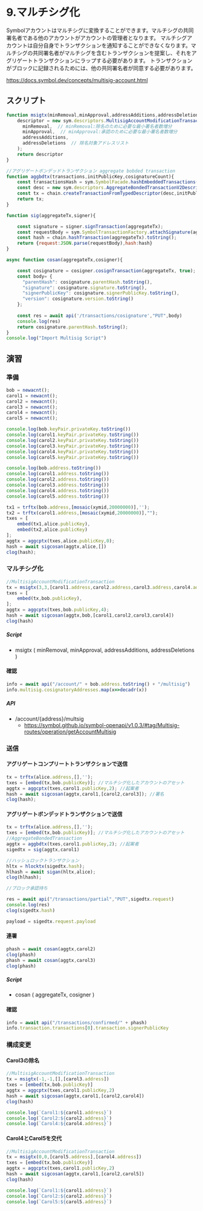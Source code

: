 # 9.マルチシグ化
Symbolアカウントはマルチシグに変換することができます。マルチシグの共同署名者である他のアカウントがアカウントの管理者となります。
マルチシグアカウントは自分自身でトランザクションを通知することができなくなります。マルチシグの共同署名者がマルチシグを含むトランザクションを提案し、それをアグリゲートトランザクションにラップする必要があります。
トランザクションがブロックに記録されるためには、他の共同署名者が同意する必要があります。

https://docs.symbol.dev/concepts/multisig-account.html

## スクリプト

```js
function msigtx(minRemoval,minApproval,addressAdditions,addressDeletions){
    descriptor = new sym.descriptors.MultisigAccountModificationTransactionV1Descriptor(  // Txタイプ:マルチシグ設定Tx
      minRemoval,  // minRemoval:除名のために必要な最小署名者数増分
      minApproval,  // minApproval:承認のために必要な最小署名者数増分
      addressAdditions,
      addressDeletions  // 除名対象アドレスリスト
    );
    return descriptor
}

//アグリゲートボンデッドトランザクション aggregate bobded transaction
function aggbdtx(transactions,initPublicKey,cosignatureCount){
    const transactionsHash = sym.SymbolFacade.hashEmbeddedTransactions(transactions);
    const desc = new sym.descriptors.AggregateBondedTransactionV2Descriptor(transactionsHash,transactions,[]);
    const tx = chain.createTransactionFromTypedDescriptor(desc,initPublicKey,feeMultiplier,add2Hours,cosignatureCount);
    return tx;
}

function sig(aggregateTx,signer){

    const signature = signer.signTransaction(aggregateTx);
    const requestBody = sym.SymbolTransactionFactory.attachSignature(aggregateTx, signature);
    const hash = chain.hashTransaction(aggregateTx).toString();
    return {request:JSON.parse(requestBody),hash:hash}
}

async function cosan(aggregateTx,cosigner){

    const cosignature = cosigner.cosignTransaction(aggregateTx, true);
    const body= {
      "parentHash": cosignature.parentHash.toString(),
      "signature": cosignature.signature.toString(),
      "signerPublicKey": cosignature.signerPublicKey.toString(),
      "version": cosignature.version.toString()
    };
    
    const res = await api('/transactions/cosignature',"PUT",body)
    console.log(res)
    return cosignature.parentHash.toString();
}
console.log("Import Multisig Script")
```
## 演習
### 準備
```js
bob = newacnt();
carol1 = newacnt();
carol2 = newacnt();
carol3 = newacnt();
carol4 = newacnt();
carol5 = newacnt();

console.log(bob.keyPair.privateKey.toString())
console.log(carol1.keyPair.privateKey.toString())
console.log(carol2.keyPair.privateKey.toString())
console.log(carol3.keyPair.privateKey.toString())
console.log(carol4.keyPair.privateKey.toString())
console.log(carol5.keyPair.privateKey.toString())

console.log(bob.address.toString())
console.log(carol1.address.toString())
console.log(carol2.address.toString())
console.log(carol3.address.toString())
console.log(carol4.address.toString())
console.log(carol5.address.toString())

tx1 = trftx(bob.address,[mosaic(xymid,20000000)],'');
tx2 = trftx(carol1.address,[mosaic(xymid,20000000)],"");
txes = [
    embed(tx1,alice.publicKey),
    embed(tx2,alice.publicKey)
];
aggtx = aggcptx(txes,alice.publicKey,0);
hash = await sigcosan(aggtx,alice,[])
clog(hash);
```

### マルチシグ化
```js
//MultisigAccountModificationTransaction
tx = msigtx(3,3,[carol1.address,carol2.address,carol3.address,carol4.address],[])
txes = [
    embed(tx,bob.publicKey),
];
aggtx = aggcptx(txes,bob.publicKey,4);
hash = await sigcosan(aggtx,bob,[carol1,carol2,carol3,carol4])
clog(hash)
```
##### Script
- msigtx ( minRemoval, minApproval, addressAdditions, addressDeletions )

#### 確認
```js
info = await api("/account/" + bob.address.toString() + "/multisig")
info.multisig.cosignatoryAddresses.map(x=>decadr(x))
```
##### API
- /account/{address}/multsig
  - https://symbol.github.io/symbol-openapi/v1.0.3/#tag/Multisig-routes/operation/getAccountMultisig

### 送信
#### アグリゲートコンプリートトランザクションで送信
```js
tx = trftx(alice.address,[],'');
txes = [embed(tx,bob.publicKey)]; //マルチシグ化したアカウントのアセット
aggtx = aggcptx(txes,carol1.publicKey,2); //起案者
hash = await sigcosan(aggtx,carol1,[carol2,carol3]); //署名
clog(hash);
```

#### アグリゲートボンデッドトランザクションで送信
```js
tx = trftx(alice.address,[],'');
txes = [embed(tx,bob.publicKey)]; //マルチシグ化したアカウントのアセット
//AggregateBondedTransaction
aggtx = aggbdtx(txes,carol1.publicKey,2); //起案者
sigedtx = sig(aggtx,carol1)

//ハッシュロックトランザクション
hltx = hlocktx(sigedtx.hash);
hlhash = await sigan(hltx,alice);
clog(hlhash);

//ブロック承認待ち

res = await api("/transactions/partial","PUT",sigedtx.request)
console.log(res)
clog(sigedtx.hash)

payload = sigedtx.request.payload
```
#### 連署
```js
phash = await cosan(aggtx,carol2)
clog(phash)
phash = await cosan(aggtx,carol3)
clog(phash)
```
##### Script
- cosan ( aggregateTx, cosigner )

#### 確認
```js
info = await api("/transactions/confirmed/" + phash)
info.transaction.transactions[0].transaction.signerPublicKey
```

### 構成変更
#### Carol3の除名
```js
//MultisigAccountModificationTransaction
tx = msigtx(-1,-1,[],[carol3.address])
txes = [embed(tx,bob.publicKey)]
aggtx = aggcptx(txes,carol1.publicKey,2)
hash = await sigcosan(aggtx,carol1,[carol2,carol4])
clog(hash)

console.log(`Carol1:${carol1.address}`)
console.log(`Carol2:${carol2.address}`)
console.log(`Carol4:${carol4.address}`)
```

#### Carol4とCarol5を交代
```js
//MultisigAccountModificationTransaction
tx = msigtx(0,0,[carol5.address],[carol4.address])
txes = [embed(tx,bob.publicKey)]
aggtx = aggcptx(txes,carol1.publicKey,2)
hash = await sigcosan(aggtx,carol1,[carol2,carol5])
clog(hash)

console.log(`Carol1:${carol1.address}`)
console.log(`Carol2:${carol2.address}`)
console.log(`Carol5:${carol5.address}`)
```
